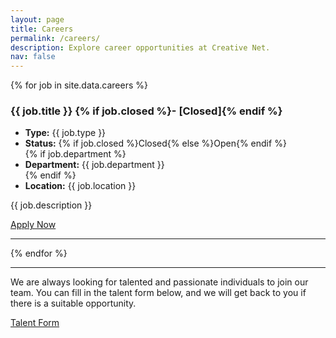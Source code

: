 ```yaml
---
layout: page
title: Careers
permalink: /careers/
description: Explore career opportunities at Creative Net.
nav: false
---
```


{% for job in site.data.careers %}

<div class="job-listing">
  <h3>{{ job.title }} {% if job.closed %}- [Closed]{% endif %}</h3>
  <ul>
    <li><strong>Type:</strong> {{ job.type }}</li>
    <li><strong>Status:</strong> {% if job.closed %}Closed{% else %}Open{% endif %}</li>
    {% if job.department %}
      <li><strong>Department:</strong> {{ job.department }}</li>
    {% endif %}
    <li><strong>Location:</strong> {{ job.location }}</li>
  </ul>
  <p>{{ job.description }}</p>
  <a href="{{ job.apply_url }}" target="_blank" >Apply Now</a>
</div>
<hr/>
{% endfor %}

---

We are always looking for talented and passionate individuals to join our team. You can fill in the talent form below, and we will get back to you if there is a suitable opportunity.

<a href="https://forms.gle/Sfk2RaKhYb474yHk9" target="_blank" rel="noopener noreferrer">Talent Form</a>
